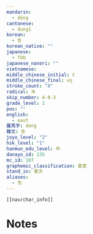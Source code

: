 ```yaml
---
mandarin:
  - dōng
cantonese:
  - dung1
korean:
  - 동
korean_native: ""
japanese:
  - TOU
japanese_nanori: ""
vietnamese:
middle_chinese_initial: t
middle_chinese_final: uŋ
stroke_count: "8"
radical: 木
skip_number: 4-8-3
grade_level: 1
pos: ""
english:
  - east
羅馬字: dong
韓文: 동
joyo_level: "2"
hsk_level: "1"
hanmun_edu_level: 中
danayo_id: 135
mc_id: 107
graphemic_classification: 會意
stand_in: 東方
aliases:
  - 东
---
```

```meta-bind-embed
[[nav/char_info]]
```

# Notes
